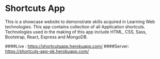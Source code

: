 # Shortcuts App

This is a showcase website to demonstrate skills acquired in Learning Web technologies. This app contains collection of all Application shortcuts. Technologies used in the making of this app include HTML, CSS, Sass, Bootstrap, React, Express and MongoDB.

####Live : https://shortcutsapp.herokuapp.com/
####Server: https://shortcuts-app-pk.herokuapp.com/

